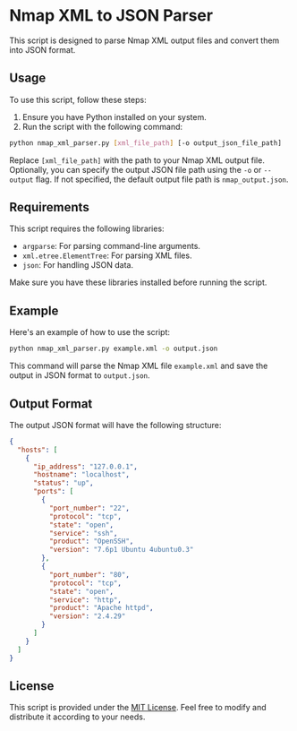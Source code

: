 # Nmap XML to JSON Parser

This script is designed to parse Nmap XML output files and convert them into JSON format.

## Usage

To use this script, follow these steps:

1. Ensure you have Python installed on your system.
2. Run the script with the following command:

```bash
python nmap_xml_parser.py [xml_file_path] [-o output_json_file_path]
```

Replace `[xml_file_path]` with the path to your Nmap XML output file. Optionally, you can specify the output JSON file path using the `-o` or `--output` flag. If not specified, the default output file path is `nmap_output.json`.

## Requirements

This script requires the following libraries:

- `argparse`: For parsing command-line arguments.
- `xml.etree.ElementTree`: For parsing XML files.
- `json`: For handling JSON data.

Make sure you have these libraries installed before running the script.

## Example

Here's an example of how to use the script:

```bash
python nmap_xml_parser.py example.xml -o output.json
```

This command will parse the Nmap XML file `example.xml` and save the output in JSON format to `output.json`.

## Output Format

The output JSON format will have the following structure:

```json
{
  "hosts": [
    {
      "ip_address": "127.0.0.1",
      "hostname": "localhost",
      "status": "up",
      "ports": [
        {
          "port_number": "22",
          "protocol": "tcp",
          "state": "open",
          "service": "ssh",
          "product": "OpenSSH",
          "version": "7.6p1 Ubuntu 4ubuntu0.3"
        },
        {
          "port_number": "80",
          "protocol": "tcp",
          "state": "open",
          "service": "http",
          "product": "Apache httpd",
          "version": "2.4.29"
        }
      ]
    }
  ]
}
```

## License

This script is provided under the [MIT License](LICENSE). Feel free to modify and distribute it according to your needs.
